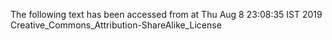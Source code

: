 The following text has been accessed from at Thu Aug 8 23:08:35 IST 2019
Creative_Commons_Attribution-ShareAlike_License

